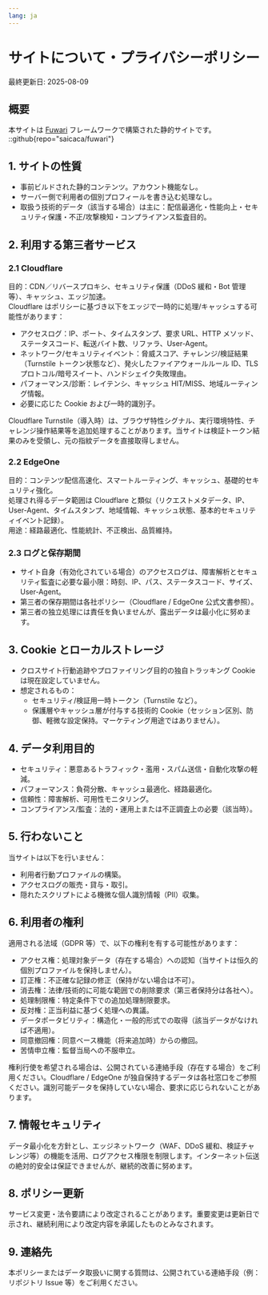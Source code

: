 ```yaml
---
lang: ja
---
```


# サイトについて・プライバシーポリシー

最終更新日: 2025-08-09  

## 概要
本サイトは [Fuwari](https://github.com/saicaca/fuwari) フレームワークで構築された静的サイトです。  
::github{repo="saicaca/fuwari"}

## 1. サイトの性質
- 事前ビルドされた静的コンテンツ。アカウント機能なし。  
- サーバー側で利用者の個別プロフィールを書き込む処理なし。  
- 取扱う技術的データ（該当する場合）は主に：配信最適化・性能向上・セキュリティ保護・不正/攻撃検知・コンプライアンス監査目的。  

## 2. 利用する第三者サービス

### 2.1 Cloudflare
目的：CDN／リバースプロキシ、セキュリティ保護（DDoS 緩和・Bot 管理等）、キャッシュ、エッジ加速。  
Cloudflare はポリシーに基づき以下をエッジで一時的に処理/キャッシュする可能性があります：  
- アクセスログ：IP、ポート、タイムスタンプ、要求 URL、HTTP メソッド、ステータスコード、転送バイト数、リファラ、User-Agent。  
- ネットワーク/セキュリティイベント：脅威スコア、チャレンジ/検証結果（Turnstile トークン状態など）、発火したファイアウォールルール ID、TLS プロトコル/暗号スイート、ハンドシェイク失敗理由。  
- パフォーマンス/診断：レイテンシ、キャッシュ HIT/MISS、地域ルーティング情報。  
- 必要に応じた Cookie および一時的識別子。  

Cloudflare Turnstile（導入時）は、ブラウザ特性シグナル、実行環境特性、チャレンジ操作結果等を追加処理することがあります。当サイトは検証トークン結果のみを受領し、元の指紋データを直接取得しません。

### 2.2 EdgeOne
目的：コンテンツ配信高速化、スマートルーティング、キャッシュ、基礎的セキュリティ強化。  
処理され得るデータ範囲は Cloudflare と類似（リクエストメタデータ、IP、User-Agent、タイムスタンプ、地域情報、キャッシュ状態、基本的セキュリティイベント記録）。  
用途：経路最適化、性能統計、不正検出、品質維持。  

### 2.3 ログと保存期間
- サイト自身（有効化されている場合）のアクセスログは、障害解析とセキュリティ監査に必要な最小限：時刻、IP、パス、ステータスコード、サイズ、User-Agent。  
- 第三者の保存期間は各社ポリシー（Cloudflare / EdgeOne 公式文書参照）。  
- 第三者の独立処理には責任を負いませんが、露出データは最小化に努めます。  

## 3. Cookie とローカルストレージ
- クロスサイト行動追跡やプロファイリング目的の独自トラッキング Cookie は現在設定していません。  
- 想定されるもの：  
  - セキュリティ/検証用一時トークン（Turnstile など）。  
  - 保護層やキャッシュ層が付与する技術的 Cookie（セッション区別、防御、軽微な設定保持。マーケティング用途ではありません）。  

## 4. データ利用目的
- セキュリティ：悪意あるトラフィック・濫用・スパム送信・自動化攻撃の軽減。  
- パフォーマンス：負荷分散、キャッシュ最適化、経路最適化。  
- 信頼性：障害解析、可用性モニタリング。  
- コンプライアンス/監査：法的・運用上または不正調査上の必要（該当時）。  

## 5. 行わないこと
当サイトは以下を行いません：  
- 利用者行動プロファイルの構築。  
- アクセスログの販売・貸与・取引。  
- 隠れたスクリプトによる機微な個人識別情報（PII）収集。  

## 6. 利用者の権利
適用される法域（GDPR 等）で、以下の権利を有する可能性があります：  
- アクセス権：処理対象データ（存在する場合）への認知（当サイトは恒久的個別プロファイルを保持しません）。  
- 訂正権：不正確な記録の修正（保持がない場合は不可）。  
- 消去権：法律/技術的に可能な範囲での削除要求（第三者保持分は各社へ）。  
- 処理制限権：特定条件下での追加処理制限要求。  
- 反対権：正当利益に基づく処理への異議。  
- データポータビリティ：構造化・一般的形式での取得（該当データがなければ不適用）。  
- 同意撤回権：同意ベース機能（将来追加時）からの撤回。  
- 苦情申立権：監督当局への不服申立。  

権利行使を希望される場合は、公開されている連絡手段（存在する場合）をご利用ください。Cloudflare / EdgeOne が独自保持するデータは各社窓口をご参照ください。識別可能データを保持していない場合、要求に応じられないことがあります。

## 7. 情報セキュリティ
データ最小化を方針とし、エッジネットワーク（WAF、DDoS 緩和、検証チャレンジ等）の機能を活用、ログアクセス権限を制限します。インターネット伝送の絶対的安全は保証できませんが、継続的改善に努めます。

## 8. ポリシー更新
サービス変更・法令要請により改定されることがあります。重要変更は更新日で示され、継続利用により改定内容を承諾したものとみなされます。

## 9. 連絡先
本ポリシーまたはデータ取扱いに関する質問は、公開されている連絡手段（例：リポジトリ Issue 等）をご利用ください。